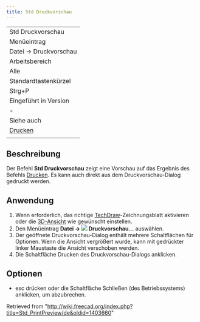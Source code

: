 ```yaml
---
title: Std Druckvorschau
---
```


|                                         |
| --------------------------------------- |
| Std Druckvorschau                       |
| Menüeintrag                             |
| Datei → Druckvorschau                   |
| Arbeitsbereich                          |
| Alle                                    |
| Standardtastenkürzel                    |
| Strg+P                                  |
| Eingeführt in Version                   |
| -                                       |
| Siehe auch                              |
| [Drucken](/Std_Print/de "Std Print/de") |
|                                         |

## Beschreibung

Der Befehl **Std Druckvorschau** zeigt eine Vorschau auf das Ergebnis des Befehls [Drucken](/Std_Print/de "Std Print/de"). Es kann auch direkt aus dem Druckvorschau-Dialog gedruckt werden.

## Anwendung

1. Wenn erforderlich, das richtige [TechDraw](/TechDraw_Workbench/de "TechDraw Workbench/de")-Zeichnungsblatt aktivieren oder die [3D-Ansicht](/3D_view/de "3D view/de") wie gewünscht einstellen.
2. Den Menüeintrag **Datei → ![](/images/Std_PrintPreview.svg) Druckvorschau...** auswählen.
3. Der geöffnete Druckvorschau-Dialog enthält mehrere Schaltflächen für Optionen. Wenn die Ansicht vergrößert wurde, kann mit gedrückter linker Maustaste die Ansicht verschoben werden.
4. Die Schaltfläche Drucken des Druckvorschau-Dialogs anklicken.

## Optionen

- esc drücken oder die Schaltfläche Schließen (des Betriebssystems) anklicken, um abzubrechen.

Retrieved from "<http://wiki.freecad.org/index.php?title=Std_PrintPreview/de&oldid=1403660>"
